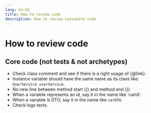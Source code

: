 ```yaml
---
lang: en-US
title: How to review code
description: How to review Cassandre code
---
```

# How to review code

## Core code (not tests & not archetypes)
* Check class comment and see if there is a right usage of {@link}.
* Instance variable should have the same name as its class like: `UserService userService`.
* No new line between method start ({) and method end (}).
* When a variable represents an id, say it in the name like 'carId'.
* When a variable is DTO, say it in the name like `carDTO`.
* Check logs texts.